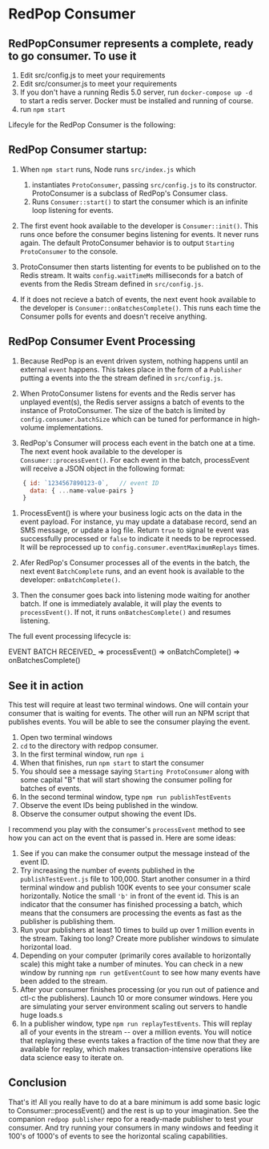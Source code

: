 # RedPop Consumer

## RedPopConsumer represents a complete, ready to go consumer. To use it

1. Edit src/config.js to meet your requirements
2. Edit src/consumer.js to meet your requirements
3. If you don't have a running Redis 5.0 server, run `docker-compose up -d` to start a redis server. Docker must be installed and running of course.
4. run `npm start`

Lifecyle for the RedPop Consumer is the following:

## RedPop Consumer startup:

1. When `npm start` runs, Node runs `src/index.js` which

   1. instantiates `ProtoConsumer`, passing `src/config.js` to its constructor. ProtoConsumer is a subclass of RedPop's Consumer class.
   2. Runs `Consumer::start()` to start the consumer which is an infinite loop listening for events.

2. The first event hook available to the developer is `Consumer::init()`. This runs once before the consumer begins listening for events. It never runs again. The default ProtoConsumer behavior is to output `Starting ProtoConsumer` to the console.

3. ProtoConsumer then starts listenting for events to be published on to the Redis stream. It waits `config.waitTimeMs` milliseconds for a batch of events from the Redis Stream defined in `src/config.js`.

4. If it does not recieve a batch of events, the next event hook available to the developer is `Consumer::onBatchesComplete()`. This runs each time the Consumer polls for events and doesn't receive anything.

## RedPop Consumer Event Processing

1. Because RedPop is an event driven system, nothing happens until an external `event` happens. This takes place in the form of a `Publisher` putting a events into the the stream defined in `src/config.js`.

2. When ProtoConsumer listens for events and the Redis server has unplayed event(s), the Redis server assigns a batch of events to the instance of ProtoConsumer. The size of the batch is limited by `config.consumer.batchSize` which can be tuned for performance in high-volume implementations.

3. RedPop's Consumer will process each event in the batch one at a time. The next event hook available to the developer is `Consumer::processEvent()`. For each event in the batch, processEvent will receive a JSON object in the following format:

```javascript
    { id: `1234567890123-0`,   // event ID
      data: { ...name-value-pairs }
    }
```

1. ProcessEvent() is where your business logic acts on the data in the event payload. For instance, yu may update a database record, send an SMS message, or update a log file. Return `true` to signal te event was successfully processed or `false` to indicate it needs to be reprocessed. It will be reprocessed up to `config.consumer.eventMaximumReplays` times.

2. Afer RedPop's Consumer processes all of the events in the batch, the next event `BatchComplete` runs, and an event hook is available to the developer: `onBatchComplete()`.

3. Then the consumer goes back into listening mode waiting for another batch. If one is immediately avalable, it will play the events to `processEvent()`. If not, it runs `onBatchesComplete()` and resumes listening.

The full event processing lifecycle is:

EVENT BATCH RECEIVED\_ => processEvent() => onBatchComplete() => onBatchesComplete()

## See it in action

This test will require at least two terminal windows. One will contain your consumer that is waiting for events. The other will run an NPM script that publishes events. You will be able to see the consumer playing the event.

1. Open two terminal windows
2. `cd` to the directory with redpop consumer.
3. In the first terminal window, run `npm i`
4. When that finishes, run `npm start` to start the consumer
5. You should see a message saying `Starting ProtoConsumer` along with some capital "B" that will start showing the consumer polling for batches of events.
6. In the second terminal window, type `npm run publishTestEvents`
7. Observe the event IDs being published in the window.
8. Observe the consumer output showing the event IDs.

I recommend you play with the consumer's `processEvent` method to see how you can act on the event that is passed in. Here are some ideas:

1. See if you can make the consumer output the message instead of the event ID.
2. Try increasing the number of events published in the `publishTestEvent.js` file to 100,000. Start another consumer in a third terminal window and publish 100K events to see your consumer scale horizontally. Notice the small `'b'` in front of the event id. This is an indicator that the consumer has finished processing a batch, which means that the consumers are processing the events as fast as the publisher is publishing them.
3. Run your publishers at least 10 times to build up over 1 million events in the stream. Taking too long? Create more publisher windows to simulate horizontal load.
4. Depending on your computer (primarily cores available to horizontally scale) this might take a number of minutes. You can check in a new window by running `npm run getEventCount` to see how many events have been added to the stream.
5. After your consumer finishes processing (or you run out of patience and ctl-c the publishers). Launch 10 or more consumer windows. Here you are simulating your server environment scaling out servers to handle huge loads.s
6. In a publisher window, type `npm run replayTestEvents`. This will replay all of your events in the stream -- over a million events. You will notice that replaying these events takes a fraction of the time now that they are available for replay, which makes transaction-intensive operations like data science easy to iterate on.

## Conclusion

That's it! All you really have to do at a bare minimum is add some basic logic to Consumer::processEvent() and the rest is up to your imagination. See the companion `redpop publisher` repo for a ready-made publisher to test your consumer. And try running your consumers in many windows and feeding it 100's of 1000's of events to see the horizontal scaling capabilities.
